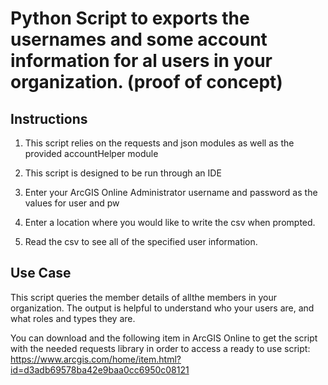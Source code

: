 Python Script to exports the usernames and some account information for al users in your organization. (proof of concept)
=========================

## Instructions

1. This script relies on the requests and json modules as well as the provided accountHelper module

2. This script is designed to be run through an IDE

3. Enter your ArcGIS Online Administrator username and password as the values for user and pw

4. Enter a location where you would like to write the csv when prompted.

5. Read the csv to see all of the specified user information.


## Use Case

This script queries the member details of allthe members in your organization. The output is helpful to understand who your users are, and what roles and types they are.

You can download and the following item in ArcGIS Online to get the script with the needed requests library in order to access a ready to use script: https://www.arcgis.com/home/item.html?id=d3adb69578ba42e9baa0cc6950c08121